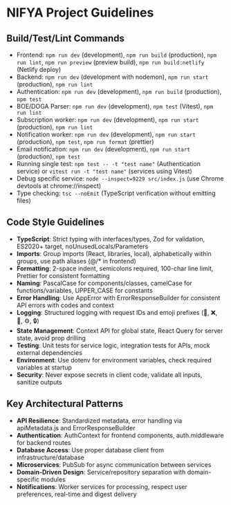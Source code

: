 # NIFYA Project Guidelines

## Build/Test/Lint Commands
- Frontend: `npm run dev` (development), `npm run build` (production), `npm run lint`, `npm run preview` (preview build), `npm run build:netlify` (Netlify deploy)
- Backend: `npm run dev` (development with nodemon), `npm run start` (production), `npm run lint`
- Authentication: `npm run dev` (development), `npm run build` (production), `npm test`
- BOE/DOGA Parser: `npm run dev` (development), `npm test` (Vitest), `npm run lint`
- Subscription worker: `npm run dev` (development), `npm run start` (production), `npm run lint`
- Notification worker: `npm run dev` (development), `npm run start` (production), `npm test`, `npm run format` (prettier)
- Email notification: `npm run dev` (development), `npm run start` (production), `npm test`
- Running single test: `npm test -- -t "test name"` (Authentication service) or `vitest run -t "test name"` (services using Vitest)
- Debug specific service: `node --inspect=9229 src/index.js` (use Chrome devtools at chrome://inspect)
- Type checking: `tsc --noEmit` (TypeScript verification without emitting files)

## Code Style Guidelines
- **TypeScript**: Strict typing with interfaces/types, Zod for validation, ES2020+ target, noUnusedLocals/Parameters
- **Imports**: Group imports (React, libraries, local), alphabetically within groups, use path aliases (@/* in frontend)
- **Formatting**: 2-space indent, semicolons required, 100-char line limit, Prettier for consistent formatting
- **Naming**: PascalCase for components/classes, camelCase for functions/variables, UPPER_CASE for constants
- **Error Handling**: Use AppError with ErrorResponseBuilder for consistent API errors with codes and context
- **Logging**: Structured logging with request IDs and emoji prefixes (📝, ❌, 📨, ⚙️, 🔒)
- **State Management**: Context API for global state, React Query for server state, avoid prop drilling
- **Testing**: Unit tests for service logic, integration tests for APIs, mock external dependencies
- **Environment**: Use dotenv for environment variables, check required variables at startup
- **Security**: Never expose secrets in client code, validate all inputs, sanitize outputs

## Key Architectural Patterns
- **API Resilience**: Standardized metadata, error handling via apiMetadata.js and ErrorResponseBuilder
- **Authentication**: AuthContext for frontend components, auth.middleware for backend routes
- **Database Access**: Use proper database client from infrastructure/database
- **Microservices**: PubSub for async communication between services
- **Domain-Driven Design**: Service/repository separation with domain-specific modules
- **Notifications**: Worker services for processing, respect user preferences, real-time and digest delivery